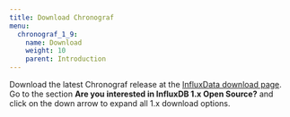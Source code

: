 ```yaml
---
title: Download Chronograf
menu:
  chronograf_1_9:
    name: Download
    weight: 10
    parent: Introduction
---
```


Download the latest Chronograf release at the [InfluxData download page](https://portal.influxdata.com/downloads).  Go to the section **Are you interested in InfluxDB 1.x Open Source?** and click on the down arrow to expand all 1.x download options.  
